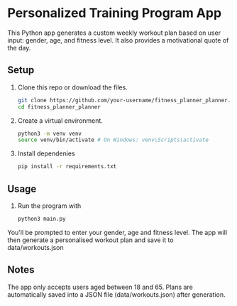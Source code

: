 # Personalized Training Program App

This Python app generates a custom weekly workout plan based on user input: gender, age, and fitness level. It also provides a motivational quote of the day.

## Setup

1. Clone this repo or download the files.
   ```bash
   git clone https://github.com/your-username/fitness_planner_planner.git
   cd fitness_planner_planner

2. Create a virtual environment.
    ```bash
    python3 -m venv venv
    source venv/bin/activate # On Windows: venv\Scripts\activate

3. Install dependenies 
    ```bash
    pip install -r requirements.txt

## Usage 

1. Run the program with 
    ```bash
    python3 main.py 

You'll be prompted to enter your gender, age and fitness level. The app will then generate a personalised workout plan and save it to data/workouts.json

## Notes 

The app only accepts users aged between 18 and 65.
Plans are automatically saved into a JSON file (data/workouts.json) after generation. 
